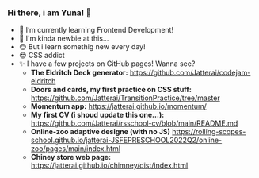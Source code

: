 ### Hi there, i am Yuna! 👋

- 🌱 I’m currently learning Frontend Development!
- 👀 I'm kinda newbie at this...
- 😌 But i learn somethig new every day!
- 😍 CSS addict
- ✨ I have a few projects on GitHub pages! Wanna see?
  * **The Eldritch Deck generator:** https://github.com/Jatterai/codejam-eldritch
  * **Doors and cards, my first practice on CSS stuff:** https://github.com/Jatterai/TransitionPractice/tree/master
  * **Momentum app:**  https://jatterai.github.io/momentum/
  * **My first CV (i shoud update this one...):**  https://github.com/Jatterai/rsschool-cv/blob/main/README.md
  * **Online-zoo adaptive designe (with no JS)** https://rolling-scopes-school.github.io/jatterai-JSFEPRESCHOOL2022Q2/online-zoo/pages/main/index.html
  * **Chiney store web page:**  https://jatterai.github.io/chimney/dist/index.html
